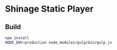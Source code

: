 Shinage Static Player
=====================

Build
-----

```bash
npm install
NODE_ENV=production node_modules/gulp/bin/gulp.js
```



